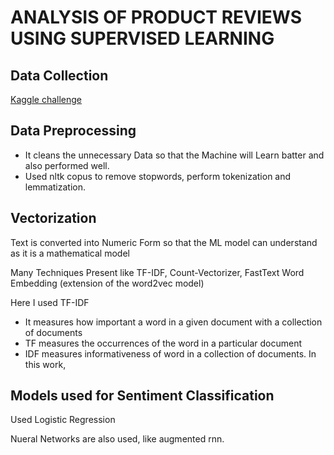 # ANALYSIS OF PRODUCT REVIEWS USING SUPERVISED LEARNING

## Data Collection
[Kaggle challenge](https://www.kaggle.com/c/amazon-pet-product-reviews-classification/data)

## Data Preprocessing
- It cleans the unnecessary Data so that the Machine will Learn batter and also performed well.
- Used nltk copus to remove stopwords, perform tokenization and lemmatization.

## Vectorization
Text is converted into Numeric Form so that the ML model can understand as it is a mathematical model

Many Techniques Present like TF-IDF, Count-Vectorizer, FastText Word Embedding (extension of the word2vec model)

Here I used TF-IDF 
 - It measures how important a word in a given document with a collection of documents
 - TF measures the occurrences of the word in a particular document
 - IDF measures informativeness of word in a collection of documents. In this work,

## Models used for Sentiment Classification
Used Logistic Regression

Nueral Networks are also used, like augmented rnn.
